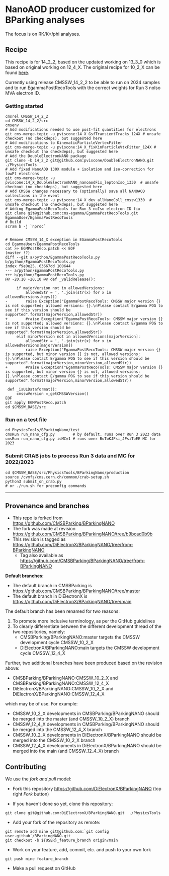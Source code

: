 # NanoAOD producer customized for BParking analyses 

The focus is on RK/K*/phi analyses.

## Recipe

This recipe is for 14_2_2, based on the updated working on 13_3_0 which is based on original working on 12_4_X. The original recipe for 10_2_X can be found [here](https://github.com/CMSBParking/BParkingNANO/blob/master/README.md).

Currently using release CMSSW_14_2_2 to be able to run on 2024 samples and to run EgammaPostRecoTools with the correct weights for Run 3 noIso MVA electron ID.

### Getting started

```shell
cmsrel CMSSW_14_2_2
cd CMSSW_14_2_2/src
cmsenv
# Add modifications needed to use post-fit quantities for electrons
git cms-merge-topic -u pviscone:14_X_GsfTransientTracks_124X # unsafe checkout (no checkdeps), but suggested here
# Add modifications to KinematicParticleVertexFitter
git cms-merge-topic -u pviscone:14_X_fixKinParticleVtxFitter_124X # unsafe checkout (no checkdeps), but suggested here
# Add the DoubleElectronNANO package
git clone -b 14_2_2 git@github.com:pviscone/DoubleElectronNANO.git ./PhysicsTools
# Add fixed NanoAOD 130X module + isolation and iso-correction for lowPt electrons
git cms-merge-topic -u pviscone:14_X_DoubleElectronNANO_nanoaodFix_leptonIso_1330  # unsafe checkout (no checkdeps), but suggested here
# Add CMSSW changes necessary to (optionally) save all NANOAOD collections in the event
git cms-merge-topic -u pviscone:14_X_dev_allNanoColl_cmssw1330  # unsafe checkout (no checkdeps), but suggested here
# Adding EgammaPostRecoTools for Run 3 noIso electron ID fix
git clone git@github.com:cms-egamma/EgammaPostRecoTools.git EgammaUser/EgammaPostRecoTools
# Build 
scram b -j `nproc`


# Remove CMSSW_14_X exception in EGammaPostRecoTools
cd EgammaUser/EgammaPostRecoTools
cat >> EGMPostReco.patch << EOF                                                                                                                                                                                                                    (master !?)
diff --git a/python/EgammaPostRecoTools.py b/python/EgammaPostRecoTools.py
index f9e0e25..63667dd 100644
--- a/python/EgammaPostRecoTools.py
+++ b/python/EgammaPostRecoTools.py
@@ -20,10 +20,10 @@ def _validRelease():

     if majorVersion not in allowedVersions:
         allowedStr = ', '.join(str(x) for x in allowedVersions.keys())
-        raise Exception("EgammaPostRecoTools: CMSSW major version {} is not supported; allowed versions: {}.\nPlease contact E/gamma POG to see if this version should be supported".format(majorVersion,allowedStr))
+        #raise Exception("EgammaPostRecoTools: CMSSW major version {} is not supported; allowed versions: {}.\nPlease contact E/gamma POG to see if this version should be supported".format(majorVersion,allowedStr))
     elif minorVersion not in allowedVersions[majorVersion]:
         allowedStr = ', '.join(str(x) for x in allowedVersions[majorVersion])
-        raise Exception("EgammaPostRecoTools: CMSSW major version {} is supported, but minor version {} is not, allowed versions: {}.\nPlease contact E/gamma POG to see if this version should be supported".format(majorVersion,minorVersion,allowedStr))
+        #raise Exception("EgammaPostRecoTools: CMSSW major version {} is supported, but minor version {} is not, allowed versions: {}.\nPlease contact E/gamma POG to see if this version should be supported".format(majorVersion,minorVersion,allowedStr))

 def _isULDataformat():
     cmsswVersion =_getCMSSWVersion()
EOF
git apply EGMPostReco.patch
cd $CMSSW_BASE/src
```

### Run on a test file
```shell
cd PhysicsTools/BParkingNano/test
cmsRun run_nano_cfg.py        # by default, runs over Run 3 2023 data
cmsRun run_nano_cfg.py isMC=1 # runs over BuToKJPsi_JPsiToEE MC for 2023
```

### Submit CRAB jobs to process Run 3 data and MC for 2022/2023

```shell
cd $CMSSW_BASE/src/PhysicsTools/BParkingNano/production
source /cvmfs/cms.cern.ch/common/crab-setup.sh
python3 submit_on_crab.py
# or ./run.sh for preconfig commands
```

---

## Provenance and branches

- This repo is forked from https://github.com/CMSBParking/BParkingNANO 
- The fork was made at revision https://github.com/CMSBParking/BParkingNANO/tree/b9bcad0b9b
- This revision is tagged as https://github.com/DiElectronX/BParkingNANO/tree/from-BParkingNANO
   - Tag also available as https://github.com/CMSBParking/BParkingNANO/tree/from-BParkingNANO

**Default branches:**
- The default branch in CMSBParking is https://github.com/CMSBParking/BParkingNANO/tree/master
- The default branch in DiElectronX is https://github.com/DiElectronX/BParkingNANO/tree/main

The default branch has been renamed for two reasons:

1) To promote more inclusive terminology, as per the GitHub guidelines
2) To clearly differentiate between the different development thread of the two repositories, namely:
   - CMSBParking/BParkingNANO:master targets the CMSSW development cycle CMSSW_10_2_X
   - DiElectronX/BParkingNANO:main targets the CMSSW development cycle CMSSW_12_4_X

Further, two additional branches have been produced based on the revision above:

- CMSBParking/BParkingNANO:CMSSW_10_2_X and CMSBParking/BParkingNANO:CMSSW_12_4_X
- DiElectronX/BParkingNANO:CMSSW_10_2_X and DiElectronX/BParkingNANO:CMSSW_12_4_X

which may be of use. For example:

- CMSSW_10_2_X developments in CMSBParking/BParkingNANO should be merged into the master (and CMSSW_10_2_X) branch 
- CMSSW_12_4_X developments in CMSBParking/BParkingNANO should be merged into the CMSSW_12_4_X branch
- CMSSW_10_2_X developments in DiElectronX/BParkingNANO should be merged into the CMSSW_10_2_X branch 
- CMSSW_12_4_X developments in DiElectronX/BParkingNANO should be merged into the main (and CMSSW_12_4_X) branch

## Contributing

We use the _fork and pull_ model:

- Fork this repository https://github.com/DiElectronX/BParkingNANO (top right _Fork_ button)

- If you haven't done so yet, clone this repository:

```shell
git clone git@github.com:DiElectronX/BParkingNANO.git  ./PhysicsTools
```

- Add your fork of the repository as remote:

```shell
git remote add mine git@github.com:`git config user.github`/BParkingNANO.git
git checkout -b ${USER}_feature_branch origin/main
```

- Work on your feature, add, commit, etc. and push to your own fork

```shell
git push mine feature_branch
```

- Make a pull request on GitHub
